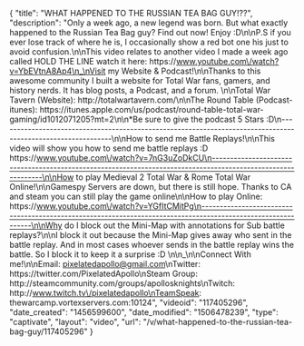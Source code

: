 {
    "title": "WHAT HAPPENED TO THE RUSSIAN TEA BAG GUY!??",
    "description": "Only a week ago, a new legend was born.  But what exactly happened to the Russian Tea Bag guy?  Find out now!  Enjoy :D\n\nP.S if you ever lose track of where he is, I occasionally show a red bot one his just to avoid confusion.\n\nThis video relates to another video I made a week ago called HOLD THE LINE watch it here: https:\/\/www.youtube.com\/watch?v=YbEVtnA8Ap4\n_\nVisit my Website & Podcast!\n\nThanks to this awesome community I built a website for Total War fans, gamers, and history nerds.  It has blog posts, a Podcast, and a forum.  \n\nTotal War Tavern (Website): http:\/\/totalwartavern.com\/\n\nThe Round Table (Podcast-itunes): https:\/\/itunes.apple.com\/us\/podcast\/round-table-total-war-gaming\/id1012071205?mt=2\n\n*Be sure to give the podcast 5 Stars :D\n-------------------------------------------------------------------------------------------------------------\n\nHow to send me Battle Replays!\n\nThis video will show you how to send me battle replays :D https:\/\/www.youtube.com\/watch?v=7nG3uZoDkCU\n-------------------------------------------------------------------------------------------------------------\n\nHow to play Medieval 2 Total War & Rome Total War Online!\n\nGamespy Servers are down, but there is still hope.  Thanks to CA and steam you can still play the game online\n\nHow to play Online: https:\/\/www.youtube.com\/watch?v=YGfItCMitPg\n-------------------------------------------------------------------------------------------------------------\n\nWhy do I block out the Mini-Map with annotations for Sub battle replays?\n\nI block it out because the Mini-Map gives away who sent in the battle replay.  And in most cases whoever sends in the battle replay wins the battle.  So I block it to keep it a surprise :D  \n\n_\n\nConnect With me!\n\nEmail: pixelatedapollo@gmail.com\nTwitter: https:\/\/twitter.com\/PixelatedApollo\nSteam Group:  http:\/\/steamcommunity.com\/groups\/apollosknights\nTwitch: http:\/\/www.twitch.tv\/pixelatedapollo\nTeamSpeak: thewarcamp.vortexservers.com:10124",
    "videoid": "117405296",
    "date_created": "1456599600",
    "date_modified": "1506478239",
    "type": "captivate",
    "layout": "video",
    "url": "\/v\/what-happened-to-the-russian-tea-bag-guy\/117405296"
}